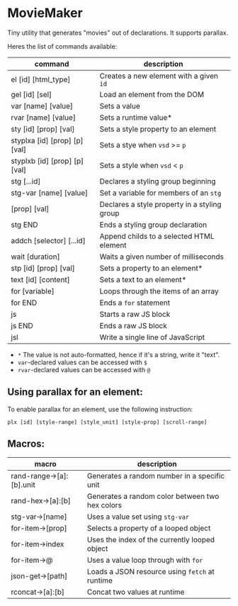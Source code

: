 # MovieMaker

Tiny utility that generates "movies" out of declarations. It supports parallax.

Heres the list of commands available:

| command                       | description                                  |
| ----------------------------- | -------------------------------------------- |
| el [id] [html_type]           | Creates a new element with a given `id`      |
| gel [id] [sel]                | Load an element from the DOM                 |
| var [name] [value]            | Sets a value                                 |
| rvar [name] [value]           | Sets a runtime value*                        |
| sty [id] [prop] [val]         | Sets a style property to an element          |
| styplxa [id] [prop] [p] [val] | Sets a stye when `vsd` >= `p`                |
| styplxb [id] [prop] [p] [val] | Sets a style when `vsd` < `p`                |
| stg [...id]                   | Declares a styling group beginning           |
| stg-var [name] [value]        | Set a variable for members of an `stg`       |
| [prop] [val]                  | Declares a style property in a styling group |
| stg END                       | Ends a styling group declaration             |
| addch [selector] [...id]      | Append childs to a selected HTML element     |
| wait [duration]               | Waits a given number of milliseconds         |
| stp [id] [prop] [val]         | Sets a property to an element*               |
| text [id] [content]           | Sets a text to an element*                   |
| for [variable]                | Loops through the items of an array          |
| for END                       | Ends a `for` statement                       |
| js                            | Starts a raw JS block                        |
| js END                        | Ends a raw JS block                          |
| jsl                           | Write a single line of JavaScript            |

- `*` The value is not auto-formatted, hence if it's a string, write it "text".
- `var`-declared values can be accessed with `$`
- `rvar`-declared values can be accessed with `@`

## Using parallax for an element:

To enable parallax for an element, use the following instruction:
```
plx [id] [style-range] [style_unit] [style-prop] [scroll-range]
```

## Macros:

| macro                     | description                                      |
| ------------------------- | ------------------------------------------------ |
| rand-range->[a]:[b].unit  | Generates a random number in a specific unit     |
| rand-hex->[a]:[b]         | Generates a random color between two hex colors  |
| stg-var->[name]           | Uses a value set using `stg-var`                 |
| for-item->[prop]          | Selects a property of a looped object            |
| for-item->index           | Uses the index of the currently looped object    |
| for-item->@               | Uses a value loop through with `for`             |
| json-get->[path]          | Loads a JSON resource using `fetch` at runtime   |
| rconcat->[a]:[b]          |  Concat two values at runtime                    |
